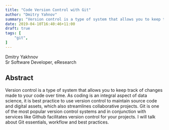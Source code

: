 ```yaml
---
title: "Code Version Control with Git"
author: "Dmitry Yahnov"
summary: "Version control is a type of system that allows you to keep track of changes made to your code over time"
date: 2019-04-10T16:40:46+11:00
draft: true
tags: [
    "git",
]
---
```


Dmitry Yakhnov\
Sr Software Developer, eResearch

## Abstract

Version control is a type of system that allows you to keep track of changes made to your code over time. As coding is an integral aspect of data science, it is best practice to use version control to maintain source code and digital assets, which also streamlines collaborative projects. Git is one of the most popular version control systems and in conjunction with services like Github facilitates version control for your projects. I will talk about Git essentials, workflow and best practices.
